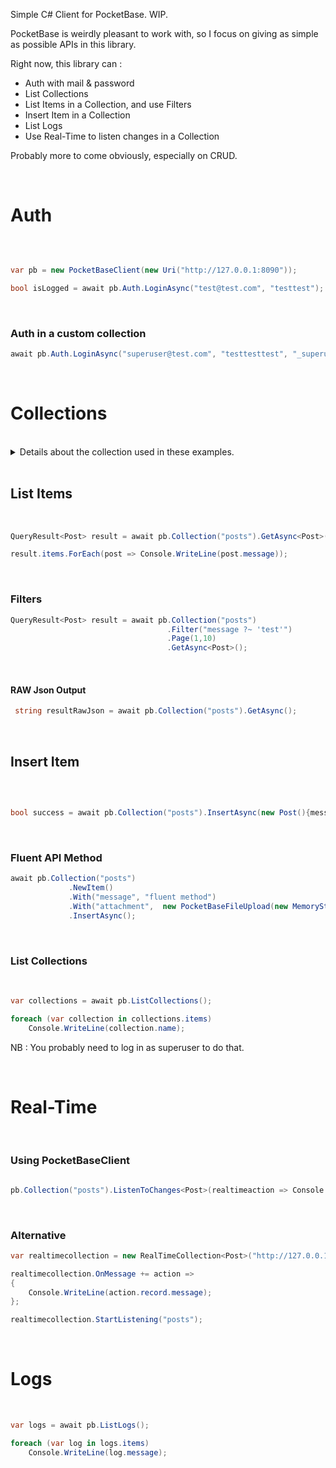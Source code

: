Simple C# Client for PocketBase. WIP.

PocketBase is weirdly pleasant to work with, so I focus on giving as simple as possible APIs in this library.

Right now, this library can : 
- Auth with mail & password
- List Collections
- List Items in a Collection, and use Filters
- Insert Item in a Collection
- List Logs
- Use Real-Time to listen changes in a Collection

Probably more to come obviously, especially on CRUD.

<br/>

# Auth

<br/>

```csharp

var pb = new PocketBaseClient(new Uri("http://127.0.0.1:8090"));

bool isLogged = await pb.Auth.LoginAsync("test@test.com", "testtest");
```

<br/>

### Auth in a custom collection

```csharp
await pb.Auth.LoginAsync("superuser@test.com", "testtesttest", "_superusers");

```

<br/>

# Collections

<br/>

<details>
  <summary>Details about the collection used in these examples.</summary>
<br/><br/>
To be especially exhaustive, here is the collection "posts" in my PocketBase instance :

![{8C290699-8066-4540-9E52-96B244F68A14}](https://github.com/user-attachments/assets/d8c975dd-b4b0-4fb3-a006-22d1114a7646)

<br/>

And the C# class 'Post' that I use in these examples : 

```csharp
public class Post
{
        public PocketBaseFileUpload attachment { get; set; } 
        
        public string message { get; set; }
}
```
</details>
<br/>

## List Items

<br/>

```csharp
QueryResult<Post> result = await pb.Collection("posts").GetAsync<Post>();

result.items.ForEach(post => Console.WriteLine(post.message));
```

<br/>

### Filters

```csharp
QueryResult<Post> result = await pb.Collection("posts")
                                   .Filter("message ?~ 'test'")
                                   .Page(1,10) 
                                   .GetAsync<Post>();
```

<br/>


#### RAW Json Output

```csharp
 string resultRawJson = await pb.Collection("posts").GetAsync();

```

<br/>

## Insert Item

<br/>

```csharp

bool success = await pb.Collection("posts").InsertAsync(new Post(){message = "simple", attachment = new PocketBaseFileUpload(new MemoryStream(File.ReadAllBytes(@"C:\2a.png")), "image.png")}); 

```

<br/>

### Fluent API Method

```csharp
await pb.Collection("posts")
             .NewItem()
             .With("message", "fluent method")
             .With("attachment",  new PocketBaseFileUpload(new MemoryStream(File.ReadAllBytes(@"C:\2a.png"))))
             .InsertAsync();
```


<br/>

### List Collections 

<br/>

```csharp
var collections = await pb.ListCollections();

foreach (var collection in collections.items)
    Console.WriteLine(collection.name);
```

NB : You probably need to log in as superuser to do that.

<br/>

# Real-Time

<br/>

### Using PocketBaseClient

```csharp

pb.Collection("posts").ListenToChanges<Post>(realtimeaction => Console.WriteLine(realtimeaction.action) );
```


<br/>

### Alternative

```csharp
var realtimecollection = new RealTimeCollection<Post>("http://127.0.0.1:8090");

realtimecollection.OnMessage += action =>
{
    Console.WriteLine(action.record.message);
};

realtimecollection.StartListening("posts");
```

<br/>

# Logs

<br/>

```csharp
var logs = await pb.ListLogs();

foreach (var log in logs.items)
    Console.WriteLine(log.message);
```


